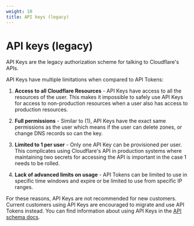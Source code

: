```yaml
---
weight: 10
title: API keys (legacy)
---
```


# API keys (legacy)

API Keys are the legacy authorization scheme for talking to Cloudflare's APIs.

API Keys have multiple limitations when compared to API Tokens:

1. **Access to all Cloudflare Resources** - API Keys have access to all the resources of the user. This makes it impossible to safely use API Keys for access to non-production resources when a user also has access to production resources.

2. **Full permissions** - Similar to (1), API Keys have the exact same permissions as the user which means if the user can delete zones, or change DNS records so can the key.

3. **Limited to 1 per user** - Only one API Key can be provisioned per user. This complicates using Cloudflare's API in production systems where maintaining two secrets for accessing the API is important in the case 1 needs to be rolled.

4. **Lack of advanced limits on usage** - API Tokens can be limited to use in specific time windows and expire or be limited to use from specific IP ranges.

For these reasons, API Keys are not recommended for new customers. Current customers using API Keys are encouraged to migrate and use API Tokens instead. You can find information about using API Keys in the [API schema docs](https://api.cloudflare.com/#getting-started-requests).
